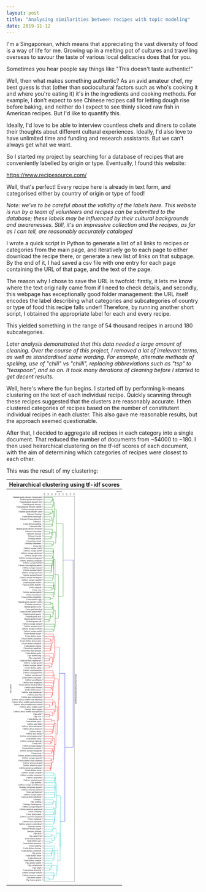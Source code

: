 ```yaml
---
layout: post
title: "Analysing similarities between recipes with topic modeling"
date: 2019-11-12
---
```


I'm a Singaporean, which means that appreciating the vast diversity of food is a way of life for me. Growing up in a melting pot of cultures and travelling overseas to savour the taste of various local delicacies does that for you.

Sometimes you hear people say things like "This doesn't taste authentic!" 

Well, then what makes something authentic? As an avid amateur chef, my best guess is that (other than sociocultural factors such as who's cooking it and where you're eating it) it's in the ingredients and cooking methods. For example, I don't expect to see Chinese recipes call for letting dough rise before baking, and neither do I expect to see thinly sliced raw fish in American recipes. But I'd like to quantify this.

Ideally, I'd love to be able to interview countless chefs and diners to collate their thoughts about different cultural experiences. Ideally, I'd also love to have unlimited time and funding and research assistants. But we can't always get what we want.

So I started my project by searching for a database of recipes that are conveniently labelled by origin or type. Eventually, I found this website:

<a>https://www.recipesource.com/</a>

Well, that's perfect! Every recipe here is already in text form, and categorised either by country of origin or type of food! 

<i>Note: we've to be careful about the validity of the labels here. This website is run by a team of volunteers and recipes can be submitted to the database; these labels may be influenced by their cultural backgrounds and awarenesses. Still, it's an impressive collection and the recipes, as far as I can tell, are reasonably accurately cataloged</i>

I wrote a quick script in Python to generate a list of all links to recipes or categories from the main page, and iteratively go to each page to either download the recipe there, or generate a new list of links on that subpage. By the end of it, I had saved a csv file with one entry for each page containing the URL of that page, and the text of the page.

The reason why I chose to save the URL is twofold: firstly, it lets me know where the text originally came from if I need to check details, and secondly, this webpage has exceptionally good folder management: the URL itself encodes the label describing what categories and subcategories of country or type of food this recipe falls under! Therefore, by running another short script, I obtained the appropriate label for each and every recipe.

This yielded something in the range of 54 thousand recipes in around 180 subcategories.

<i>Later analysis demonstrated that this data needed a large amount of cleaning. Over the course of this project, I removed a lot of irrelevant terms, as well as standardised some wording. For example, alternate methods of spelling, use of "chili" vs "chilli", replacing abbreviations such as "tsp" to "teaspoon", and so on. It took many iterations of cleaning before I started to get decent results.</i>

Well, here's where the fun begins. I started off by performing k-means clustering on the text of each individual recipe. Quickly scanning through these recipes suggested that the clusters are reasonably accurate. I then clustered categories of recipes based on the number of constitutent individual recipes in each cluster. This also gave me reasonable results, but the approach seemed questionable.

After that, I decided to aggregate all recipes in each category into a single document. That reduced the number of documents from ~54000 to ~180. I then used heirarchical clustering on the tf-idf scores of each document, with the aim of determining which categories of recipes were closest to each other.

This was the result of my clustering:

<table>
    <thead>
        <tr>
            <th>Heirarchical clustering using tf-idf scores</th>
        </tr>            
    </thead>
    <tbody>
        <tr><td><img src="_posts/2019-11-12/2019-11-12 heirarchy of recipes tfidf.png"></td></tr>
    </tbody>        
</table>
